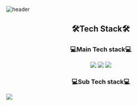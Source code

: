 ![header](https://capsule-render.vercel.app/api?type=Waving&color=F8B195&height=250&section=header&text=%20♥Welcome♥&fontSize=70&fontAlignY=30&desc=Suhyeon's%20Github&descSize=25&descAlign=80&descAlignY=50)

<div align=center><h2>🛠Tech Stack🛠</h2></div>

<div align=center><h3>💻Main Tech stack💻</h3></div>

<div align=center>
<img src="https://img.shields.io/badge/Python-3766AB?style=flat-square&logo=Python&logoColor=white"/></a>
<img src="https://img.shields.io/badge/jupyter-F37626?style=flat&logo=Jupyter&logoColor=white"/>
<img src="https://img.shields.io/badge/R-276DC3?style=flat&logo=R&logoColor=white"/></div>

<div align=center><h3>💻Sub Tech stack💻</h3></div>
<img src="https://img.shields.io/badge/Figma-F24E1E?style=flat&logo=Figma&logoColor=white"/></div>

